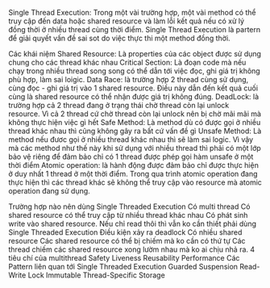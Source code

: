 Single Thread Execution: Trong một vài trường hợp, một vài method có thể truy cập đến data hoặc shared resource và làm lỗi kết quả nếu có xử lý đồng thời ở nhiều thread cùng thời điểm. Single Thread Execution là partern để giải quyết vấn đề sai sot do việc thực thi một method đồng thời.

Các khái niệm
    Shared Resource: Là properties của các object được sử dụng chung cho các thread khác nhau
    Critical Section: Là đoạn code mà nếu chạy trong nhiều thread song song có thể dẫn tới việc đọc, ghi giá trị không phù hợp, làm sai loigic.
    Data Race: là trường hợp 2 thread cùng sử dụng, cùng đọc - ghi giá trị vào 1 shared resource. Điều này dẫn đến kết quả cuối cùng là shared resource có thể nhận được giá trị không đúng.
    DeadLock: là trường hợp cả 2 thread đang ở trạng thái chờ thread còn lại unlock resource. Vì cả 2 thread cứ chờ thread còn lại unlock nên bị chờ mãi mãi mà không thực hiện việc gì hết
    Safe Method: Là method dù có được gọi ở nhiều thread khác nhau thì cũng không gây ra bất cứ vấn đề gì
    Unsafe Method: Là method nếu đươc gọi ở nhiều thread khác nhau thì sẽ làm sai logic. Vì vậy mà các method như thế này khi sử dụng với nhiều thread thì phải có một lớp bảo vệ riêng để đảm bảo chỉ có 1 thread được phép gọi hàm unsafe ở một thời điểm
    Atomic operation: là hành động được đảm bảo chỉ được thực hiện ở duy nhất 1 thread ở một thời điểm. Trong qua trình atomic operation đang thực hiện thì các thread khác sẽ không thể truy cập vào resource mà atomic operation đang sử dụng.

Trường hợp nào nên dùng Single Threaded Execution
    Có multi thread
    Có shared resource có thể truy cập từ nhiều thread khác nhau
    Có phát sinh write vào shared resource. Nếu chỉ read thôi thì vẫn ko cần thiết phải dùng Single Threaded Execution
Điều kiện xảy ra deadlock
    Có nhiều shared resource
    Các shared resource có thể bị chiếm mà ko cần có thứ tự
    Các thread chiếm các shared resource xong lườm nhau mà ko ai chịu nhả ra.
4 tiêu chí của multithread
    Safety
    Liveness
    Reusability
    Performance
Các Pattern liên quan tới Single Threaded Execution
    Guarded Suspension
    Read-Write Lock
    Immutable
    Thread-Specific Storage
